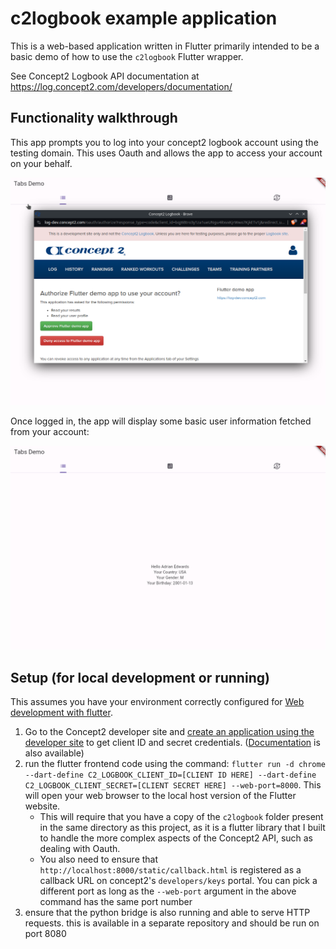 # c2logbook example application

This is a web-based application written in Flutter primarily intended to be a basic demo of how to use the `c2logbook` Flutter wrapper. 

See Concept2 Logbook API documentation at https://log.concept2.com/developers/documentation/

## Functionality walkthrough

This app prompts you to log into your concept2 logbook account using the testing domain. This uses Oauth and allows the app to access your account on your behalf. 

![Screenshot of concept2 login screen](./images/c2login.png)

Once logged in, the app will display some basic user information fetched from your account:

![Screenshot of account data being displayed](./images/acctdata.png)


## Setup (for local development or running)

This assumes you have your environment correctly configured for [Web development with flutter](https://docs.flutter.dev/platform-integration/web/building).

1. Go to the Concept2 developer site and [create an application using the developer site](https://log-dev.concept2.com/developers/keys) to get client ID and secret credentials. ([Documentation](https://log.concept2.com/developers/documentation/) is also available)
2. run the flutter frontend code using the command: `flutter run -d chrome --dart-define C2_LOGBOOK_CLIENT_ID=[CLIENT ID HERE] --dart-define C2_LOGBOOK_CLIENT_SECRET=[CLIENT SECRET HERE] --web-port=8000`. This will open your web browser to the local host version of the Flutter website.
	- This will require that you have a copy of the `c2logbook` folder present in the same directory as this project, as it is a flutter library that I built to handle the more complex aspects of the Concept2 API, such as dealing with Oauth.
	- You also need to ensure that `http://localhost:8000/static/callback.html` is registered as a callback URL on concept2's `developers/keys` portal. You can pick a different port as long as the `--web-port` argument in the above command has the same port number
3. ensure that the python bridge is also running and able to serve HTTP requests. this is available in a separate repository and should be run on port 8080




